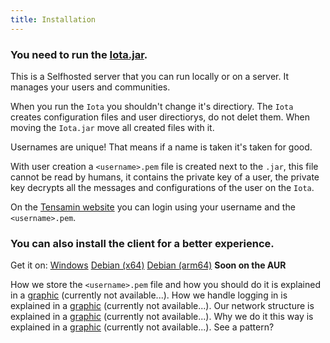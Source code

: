 ```yaml
---
title: Installation
---
```

### You need to run the [Iota.jar](https://tensamin.methanium.net/release/Iota.jar).

This is a Selfhosted server that you can run locally or on a server.
It manages your users and communities.

When you run the `Iota` you shouldn't change it's directiory.
The `Iota` creates configuration files and user directiorys, do not delet them.
When moving the `Iota.jar` move all created files with it.

Usernames are unique! That means if a name is taken it's taken for good.

With user creation a `<username>.pem` file is created next to the `.jar`, this file cannot be read by humans, it contains the private key of a user, the private key decrypts all the messages and configurations of the user on the `Iota`.

On the [Tensamin website](https://tensamin.methanium.net) you can login using your username and the `<username>.pem`.
### You can also install the client for a better experience.
Get it on:
[Windows](https://tensamin.methanium.net/release/Tensamin.exe)
[Debian (x64)](https://tensamin.methanium.net/release/Tensamin-amd64.deb)
[Debian (arm64)](https://tensamin.methanium.net/release/Tensamin-arm64.deb)
**Soon on the AUR**

How we store the `<username>.pem` file and how you should do it is explained in a [graphic]() (currently not available...).
How we handle logging in is explained in a [graphic]() (currently not available...).
Our network structure is explained in a [graphic]() (currently not available...).
Why we do it this way is explained in a [graphic]() (currently not available...).
See a pattern?
